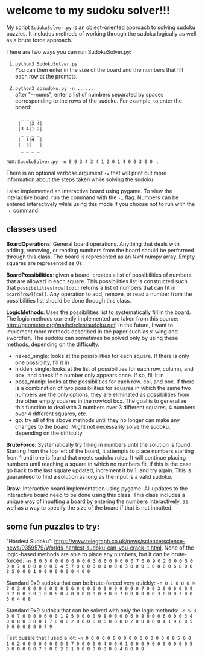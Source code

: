 # welcome to my sudoku solver!!!

My script `SudokuSolver.py` is an object-oriented approach to solving sudoku puzzles. It includes methods of working through the sudoku logically as well as a brute force approach. 

There are two ways you can run SudokuSolver.py:
1. `python3 SudokuSolver.py` <br />
  You can then enter in the size of the board and the numbers that fill each row at the prompts.
2. `python3 oosudoku.py -n .......` <br />
  after "--nums", enter a list of numbers separated by spaces corresponding to the rows of the sudoku. For example, to enter the board:<br />
  
         _ _ _ _ 
        |   |3 4| 
        |3 4|1 2| 
         _ _ _ _ 
        |  1|4  | 
        |  3|   |
         _ _ _ _ 
        

  run: `SudokuSolver.py -n 0 0 3 4 3 4 1 2 0 1 4 0 0 3 0 0 ` . 
  
  
  There is an optional verbose argument `-v` that will print out more information about the steps taken while solving the sudoku. 
  
  I also implemented an interactive board using pygame. To view the interactive board, run the command with the `-i` flag. Numbers can be entered interactively while using this mode if you choose not to run with the `-n` command. 



## classes used

**BoardOperations**: General board operations. Anything that deals with adding, removing, or reading numbers from the board should be performed through this class. The board is represented as an NxN numpy array. Empty squares are represented as 0s. 

**BoardPossibilities**: given a board, creates a list of possibilities of numbers that are allowed in each square. This possibilities list is constructed such that `possibilities[row][col]` returns a list of numbers that can fit in `board[row][col]`. Any operation to add, remove, or read a number from the possibilities list should be done through this class. 
 
 **LogicMethods**: Uses the possibilities list to systematically fill in the board. The logic methods currently implemented are taken from this source: http://geometer.org/mathcircles/sudoku.pdf. In the future, I want to implement more methods described in the paper such as x-wing and swordfish. The sudoku can sometimes be solved only by using these methods, depending on the difficulty. 
  * naked_single: looks at the possibilities for each square. If there is only one possibilty, fill it in
  * hidden_single: looks at the list of possibilities for each row, column, and box, and check if a number only appears once. If so, fill it in 
  * poss_manip: looks at the possibilities for each row. col, and box. If there is a combination of two possibilities for squares in which the same two numbers are the only options, they are eliminated as possibilities from the other empty squares in the row/col box. The goal is to generalize this function to deal with 3 numbers over 3 different squares, 4 numbers over 4 different squares, etc. 
  * go: try all of the above methods until they no longer can make any changes to the board. Might not necessarily solve the sudoku, depending on the difficulty.

**BruteForce**: Systematically try filling in numbers until the solution is found. Starting from the top left of the board, it attempts to place numbers starting from 1 until one is found that meets sudoku rules. It will continue placing numbers until reaching a square in which no numbers fit. If this is the case, go back to the last square updated, increment it by 1, and try again. This is guaranteed to find a solution as long as the input is a valid sudoku. 

**Draw**: Interactive board implementation using pygame. All updates to the interactive board need to be done using this class. This class includes a unique way of inputting a board by entering the numbers interactively, as well as a way to specify the size of the board if that is not inputted. 


## some fun puzzles to try: 

"Hardest Sudoku": https://www.telegraph.co.uk/news/science/science-news/9359579/Worlds-hardest-sudoku-can-you-crack-it.html. None of the logic-based methods are able to place any numbers, but it can be brute-forced:
`-n 8 0 0 0 0 0 0 0 0 0 0 3 6 0 0 0 0 0 0 7 0 0 9 0 2 0 0 0 5 0 0 0 7 0 0 0 0 0 0 0 4 5 7 0 0 0 0 0 1 0 0 0 3 0 0 0 1 0 0 0 0 6 8 0 0 8 5 0 0 0 1 0 0 9 0 0 0 0 4 0 0  `


Standard 9x9 sudoku that can be brute-forced very quickly:
`-n 0 1 0 0 0 9 7 0 3 0 8 0 0 6 0 0 0 0 6 0 0 0 0 0 0 0 9 0 0 9 0 7 0 0 3 0 0 6 0 0 9 0 2 0 0 3 0 1 0 0 5 0 7 0 0 0 8 0 0 3 0 0 7 0 0 0 0 0 0 3 0 0 0 3 0 0 5 0 4 0 8`

Standard 9x9 sudoku that can be solved with only the logic methods: 
`-n 5 3 0 0 7 0 0 0 0 6 0 0 1 9 5 0 0 0 0 9 8 0 0 0 0 6 0 8 0 0 0 6 0 0 0 3 4 0 0 8 0 3 0 0 1 7 0 0 0 2 0 0 0 6 0 6 0 0 0 0 2 8 0 0 0 0 4 1 9 0 0 5 0 0 0 0 8 0 0 7 9 `

Test puzzle that I used a lot: 
`-n 0 0 0 0 0 0 0 0 0 0 0 0 0 0 3 0 8 5 0 0 1 0 2 0 0 0 0 0 0 0 5 0 7 0 0 0 0 0 4 0 0 0 1 0 0 0 9 0 0 0 0 0 0 0 5 0 0 0 0 0 0 7 3 0 0 2 0 1 0 0 0 0 0 0 0 0 4 0 0 0 9`
